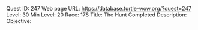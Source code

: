 Quest ID: 247
Web page URL: https://database.turtle-wow.org/?quest=247
Level: 30
Min Level: 20
Race: 178
Title: The Hunt Completed
Description: 
Objective: 
